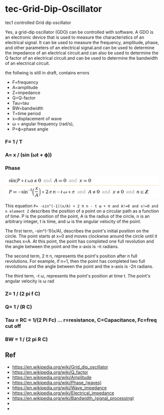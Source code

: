 # tec-Grid-Dip-Oscillator
tec1 controlled Grid dip oscillator

Yes, a grid-dip oscillator (GDO) can be controlled with software. A GDO is an electronic device that is used to measure the characteristics of an electrical signal. It can be used to measure the frequency, amplitude, phase, and other parameters of an electrical signal.and can be used to determine the impedance of an electrical circuit.and can also be used to determine the Q factor of an electrical circuit.and can be used to determine the bandwidth of an electrical circuit.  


the follwing is still in draft, contains errors


- F=frequency
- A=amplitude
- Z=impedance
- Q=Q-factor
- Tau=tau
- BW=bandwidth
- T=time period
- x=displacement of wave
- ω = angular frequency (rad/s), 
- P=ϕ=phase angle 

### F= 1 / T


### A= x / (sin (ωt + ϕ))


### Phase

![](https://github.com/SteveJustin1963/tec-Grid-Dip-Oscillator/blob/main/pics/Phase1.png)


This equation `P= -sin^(-1)(x/A) + 2 π n - t ω + π and A!=0 and x!=0 and n element Z` describes the position of a point on a circular path as a function of time. P is the position of the point, A is the radius of the circle, n is an arbitrary integer, t is time, and ω is the angular velocity of the point.

The first term, -sin^(-1)(x/A), describes the point's initial position on the circle. The point starts at x=0 and moves clockwise around the circle until it reaches x=A. At this point, the point has completed one full revolution and the angle between the point and the x-axis is -π radians.

The second term, 2 π n, represents the point's position after n full revolutions. For example, if n=1, then the point has completed two full revolutions and the angle between the point and the x-axis is -2π radians.

The third term, -t ω, represents the point's position at time t. The point's angular velocity is ω rad



### Z= 1 / (2 pi f C) 

### Q= 1 / (R C)


### Tau = RC = 1/(2 Pi Fc) ... r=resistance, C=Capacitance, Fc=freq cut off


### BW = 1 / (2 pi R C)





## Ref
- https://en.wikipedia.org/wiki/Grid_dip_oscillator
- https://en.wikipedia.org/wiki/Q_factor
- https://en.wikipedia.org/wiki/Amplitude
- https://en.wikipedia.org/wiki/Phase_(waves)
- https://en.wikipedia.org/wiki/Wave_impedance
- https://en.wikipedia.org/wiki/Electrical_impedance
- https://en.wikipedia.org/wiki/Bandwidth_(signal_processing)
-  
- 
